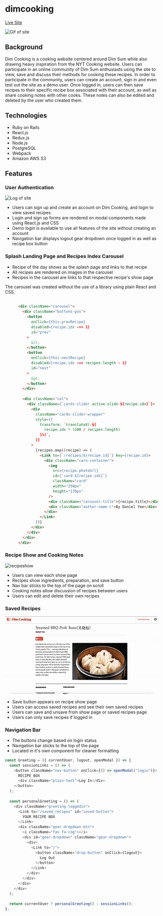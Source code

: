 # dimcooking

[Live Site](https://dimcooking.herokuapp.com/#/)




![Gif of site](https://github.com/danjamesyee/dimcooking/blob/master/app/assets/images/gifofsite.gif?raw=true)


## Background

Dim Cooking is a cooking website centered around Dim Sum while also drawing heavy inspiration from the NYT Cooking website. Users can participate in an online community of Dim Sum enthusiasts using the site to view, save and discuss their methods for cooking these recipes. In order to participate in the community, users can create an account, sign in and even test out the site as a demo user. Once logged in, users can then save recipes to their specific recipe box associated with their account, as well as share cooking notes with other cooks. These notes can also be edited and deleted by the user who created them. 


## Technologies

  * Ruby on Rails
  * React.js
  * Redux.js
  * Node.js
  * PostgreSQL
  * Webpack
  * Amazon AWS S3


## Features

### User Authentication

![Log of site](https://github.com/danjamesyee/dimcooking/blob/master/app/assets/images/login.gif?raw=true)

  * Users can sign up and create an account on Dim Cooking, and login to view saved recipes
  * Login and sign up forms are rendered on modal components made using React.js and CSS
  * Demo login is available to use all features of the site without creating an account
  * Navigation bar displays logout gear dropdown once logged in as well as recipe box button
  
### Splash Landing Page and Recipes Index Carousel

  * Recipe of the day shows as the splash page and links to that recipe
  * All recipes are rendered on images in the carousel
  * Recipes in the carousel are links to that respective recipe's show page
  
  The carousel was created without the use of a library using plain React and CSS.
  ```HTML

        <div className="carousel">
          <div className="buttons-pos">
            <button
              onClick={this.prevRecipe}
              disabled={recipe.idx === 1}
              id="prev"
            >
              &lt;
            </button>
            <button
              onClick={this.nextRecipe}
              disabled={recipe.idx === recipes.length - 1}
              id="next"
            >
              &gt;
            </button>
          </div>

          <div className="col">
            <div className={`cards-slider active-slide-${recipe.idx}`}>
              <div
                className="cards-slider-wrapper"
                style={{
                  transform: `translateX(-${
                    recipe.idx * (100 / recipes.length)
                  }%)`,
                }}
              >
                {recipes.map((recipe) => (
                  <Link to={`/recipes/${recipe.id}`} key={recipe.id}>
                    <div className="caro-container">
                      <img
                        src={recipe.photoUrl}
                        id={`card-${recipe.idx}`}
                        className="card"
                        width="250px"
                        height="170px"
                      />
                      <div className="carousel-title">{recipe.title}</div>
                      <div className="author-name-c">By Daniel Yee</div>
                    </div>
                  </Link>
                ))}
              </div>
            </div>
          </div>
        </div>
 ```
 
 ### Recipe Show and Cooking Notes
 
 ![recipeshow](https://github.com/danjamesyee/dimcooking/blob/master/app/assets/recipeshow.gif?raw=true)
 
   * Users can view each show page
   * Recipes show ingredients, preparation, and save button
   * Nav bar sticks to the top of the page on scroll
   * Cooking notes allow discussion of recipes between users
   * Users can edit and delete their own recipes
   
 ### Saved Recipes
 
 ![recipesave](https://github.com/danjamesyee/dimcooking/blob/master/app/assets/images/saved.gif?raw=true)
 
   * Save button appears on recipe show page
   * Users can access saved recipes and see their own saved recipes
   * Users can save and unsave from show page or saved recipes page
   * Users can only save recipes if logged in
   
 ### Navigation Bar
 
   * The buttons change based on login status
   * Navigation bar sticks to the top of the page
   * Located in it's own component for cleaner formatting
   
```Javascript
const Greeting = ({ currentUser, logout, openModal }) => {
  const sessionLinks = () => (
    <button className="nav-button" onClick={() => openModal("login")}>
      RECIPE BOX
      <div className="plain-text">Log In</div>
    </button>
  );

  const personalGreeting = () => (
    <div className="greeting-loggedin">
      <Link to="/saved_recipes" id="saved-button">
        YOUR RECIPE BOX
      </Link>
      <div className="gear-dropdown-btn">
        <i className="fas fa-cog"></i>
        <div id="gear-dropdown" className="gear-dropdown">
          <div>
            <Link to="/">
              <button className="drop-button" onClick={logout}>
                Log Out
              </button>
            </Link>
          </div>
        </div>
      </div>
    </div>
  );

  return currentUser ? personalGreeting() : sessionLinks();
};
```
